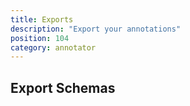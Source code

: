 ```yaml
---
title: Exports
description: "Export your annotations"
position: 104
category: annotator
---
```


<CenteredImage src="exports.png" width="40%" />

## Export Schemas
